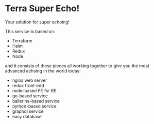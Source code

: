 Terra Super Echo!
=================

Your solution for super echoing!

This service is based on:

- Terraform
- Helm
- Redux
- Node

and it consists of these pieces all working together to give you the most advanced echoing in the world today!

- nginx web server
- redux front-end
- node-based FE for BE
- go-based service
- ballerina-based service
- python-based service
- graphql service
- easy database
